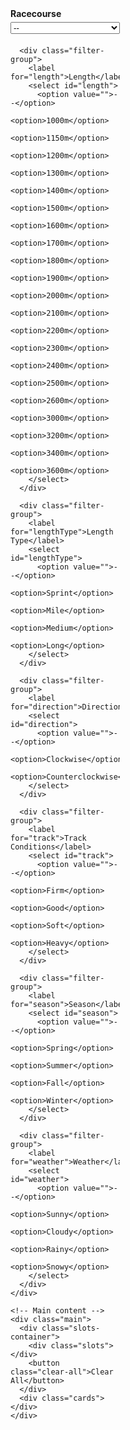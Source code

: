 <html>
<head>
  <style>
    :root {
      --card-w: 118px; /* base image width */
    }

    body {
      font-family: Arial, sans-serif;
      margin: 0;
      padding: 20px;
      display: flex;
      justify-content: center;
    }

    /* Main container */
    .container {
      width: 1280px;
      display: flex;
      gap: 20px;
      align-items: flex-start;
    }

    /* Sidebar filters */
    .sidebar {
      width: 175px;
      flex-shrink: 0;
    }

    .filter-group {
      margin-bottom: 20px;
    }

    .filter-group label {
      font-weight: bold;
      display: block;
      margin-bottom: 5px;
    }

    .filter-group select {
      width: 100%;
    }

    /* Main content */
    .main {
      flex-grow: 1;
    }

    /* Slots section */
    .slots-container {
      display: flex;
      justify-content: space-between;
      align-items: center;
      margin-bottom: 12px;
    }

    .slots {
      display: grid;
      grid-template-columns: repeat(6, calc(var(--card-w) + 16px));
      justify-content: start;
      gap: 10px;
    }

    .slot {
      border: 1px solid #ddd;
      padding: 8px;
      box-sizing: border-box;
      background: #fff;
      position: relative;
      display: flex;
      flex-direction: column;
      align-items: center;
      justify-content: flex-start;
      cursor: pointer;
      width: calc(var(--card-w) + 16px);
      min-height: calc(var(--card-w) + 16px); /* empty = square */
      transition: all 0.2s;
    }

    .slot img {
      max-width: var(--card-w);
      height: auto;
    }

    /* Clear All button */
    .clear-all {
      padding: 5px 10px;
      font-size: 14px;
      cursor: pointer;
    }

    /* Cards grid */
    .cards {
      display: grid;
      grid-template-columns: repeat(auto-fit, minmax(calc(var(--card-w) + 16px), 1fr));
      gap: 10px;
      justify-items: center;
    }

    .card {
      border: 1px solid #ccc;
      padding: 8px;
      text-align: center;
      cursor: pointer;
      background: #fff;
      position: relative;
      width: calc(var(--card-w) + 16px);
      box-sizing: border-box;
    }

    .card img {
      max-width: var(--card-w);
      height: auto;
    }

    .type-icon {
      position: absolute;
      top: 4px;
      right: 4px;
      width: 24px;
      height: 24px;
    }

    .type-icon img {
      width: 100%;
      height: 100%;
    }

    .name {
      font-size: 14px;
      font-weight: bold;
      margin-top: 5px;
      word-wrap: break-word;
    }

    .skills {
      margin-top: 5px;
      display: flex;
      flex-wrap: wrap;
      gap: 3px;
      justify-content: center;
    }

    .skill {
      background: #f0f0f0;
      padding: 2px 6px;
      border-radius: 4px;
      font-size: 12px;
      word-wrap: break-word;
      max-width: 100%;
    }

    .card.disabled {
      opacity: 0.5;
      pointer-events: none;
    }
  </style>
</head>
<body>
  <div class="container">
    <!-- Sidebar Filters -->
    <div class="sidebar">
      <div class="filter-group">
        <label for="racecourse">Racecourse</label>
        <select id="racecourse">
          <option value="">--</option>
          <option>Sapporo</option>
          <option>Hakodate</option>
          <option>Niigata</option>
          <option>Fukushima</option>
          <option>Nakayama</option>
          <option>Tokyo</option>
          <option>Chukyo</option>
          <option>Kyoto</option>
          <option>Hanshin</option>
          <option>Kokura</option>
          <option>Oi</option>
          <option>Kawasaki</option>
          <option>Funabashi</option>
          <option>Morioka</option>
          <option>Longchamp</option>
        </select>
      </div>

      <div class="filter-group">
        <label for="length">Length</label>
        <select id="length">
          <option value="">--</option>
          <option>1000m</option>
          <option>1150m</option>
          <option>1200m</option>
          <option>1300m</option>
          <option>1400m</option>
          <option>1500m</option>
          <option>1600m</option>
          <option>1700m</option>
          <option>1800m</option>
          <option>1900m</option>
          <option>2000m</option>
          <option>2100m</option>
          <option>2200m</option>
          <option>2300m</option>
          <option>2400m</option>
          <option>2500m</option>
          <option>2600m</option>
          <option>3000m</option>
          <option>3200m</option>
          <option>3400m</option>
          <option>3600m</option>
        </select>
      </div>

      <div class="filter-group">
        <label for="lengthType">Length Type</label>
        <select id="lengthType">
          <option value="">--</option>
          <option>Sprint</option>
          <option>Mile</option>
          <option>Medium</option>
          <option>Long</option>
        </select>
      </div>

      <div class="filter-group">
        <label for="direction">Direction</label>
        <select id="direction">
          <option value="">--</option>
          <option>Clockwise</option>
          <option>Counterclockwise</option>
        </select>
      </div>

      <div class="filter-group">
        <label for="track">Track Conditions</label>
        <select id="track">
          <option value="">--</option>
          <option>Firm</option>
          <option>Good</option>
          <option>Soft</option>
          <option>Heavy</option>
        </select>
      </div>

      <div class="filter-group">
        <label for="season">Season</label>
        <select id="season">
          <option value="">--</option>
          <option>Spring</option>
          <option>Summer</option>
          <option>Fall</option>
          <option>Winter</option>
        </select>
      </div>

      <div class="filter-group">
        <label for="weather">Weather</label>
        <select id="weather">
          <option value="">--</option>
          <option>Sunny</option>
          <option>Cloudy</option>
          <option>Rainy</option>
          <option>Snowy</option>
        </select>
      </div>
    </div>

    <!-- Main content -->
    <div class="main">
      <div class="slots-container">
        <div class="slots"></div>
        <button class="clear-all">Clear All</button>
      </div>
      <div class="cards"></div>
    </div>
  </div>

  <script>
    const slotsContainer = document.querySelector('.slots');
    const cardsContainer = document.querySelector('.cards');
    const clearAllBtn = document.querySelector('.clear-all');

    const cardsData = [];
    for (let i = 10001; i <= 10010; i++) {
      cardsData.push({
        id: i,
        name: `Card ${i}`,
        img: `https://gametora.com/images/umamusume/supports/support_card_s_${i}.png`,
        type: `https://gametora.com/images/umamusume/icons/utx_ico_obtain_0${(i % 6)}.png`,
        skills: [
          "Sapporo", "1000m", "Sprint", "Clockwise", "Firm", "Spring", "Sunny"
        ].slice(0, (i % 7) + 1) // vary skills
      });
    }

    // Create slots
    for (let i = 0; i < 6; i++) {
      const slot = document.createElement('div');
      slot.classList.add('slot');
      slot.dataset.slot = i;
      slotsContainer.appendChild(slot);
    }

    // Render cards
    function renderCards() {
      cardsContainer.innerHTML = '';
      cardsData.forEach(card => {
        const cardEl = document.createElement('div');
        cardEl.classList.add('card');
        cardEl.dataset.id = card.id;

        cardEl.innerHTML = `
          <div class="type-icon"><img src="${card.type}" alt="type"></div>
          <img src="${card.img}" alt="${card.name}">
          <div class="name">${card.name}</div>
          <div class="skills">${card.skills.map(s => `<div class="skill">${s}</div>`).join('')}</div>
        `;

        cardEl.addEventListener('click', () => addToSlot(card));
        cardsContainer.appendChild(cardEl);
      });
    }

    function addToSlot(card) {
      if (document.querySelector(`.slot[data-id="${card.id}"]`)) return;

      const slot = Array.from(slotsContainer.children).find(s => !s.dataset.id);
      if (!slot) return;

      slot.dataset.id = card.id;
      slot.innerHTML = `
        <div class="type-icon"><img src="${card.type}" alt="type"></div>
        <img src="${card.img}" alt="${card.name}">
        <div class="name">${card.name}</div>
        <div class="skills">${card.skills.map(s => `<div class="skill">${s}</div>`).join('')}</div>
      `;

      slot.addEventListener('click', () => removeFromSlot(slot, card));
      document.querySelector(`.card[data-id="${card.id}"]`).classList.add('disabled');
    }

    function removeFromSlot(slot, card) {
      slot.innerHTML = '';
      delete slot.dataset.id;
      document.querySelector(`.card[data-id="${card.id}"]`).classList.remove('disabled');
    }

    clearAllBtn.addEventListener('click', () => {
      Array.from(slotsContainer.children).forEach(slot => {
        if (slot.dataset.id) {
          const cardId = slot.dataset.id;
          slot.innerHTML = '';
          delete slot.dataset.id;
          document.querySelector(`.card[data-id="${cardId}"]`).classList.remove('disabled');
        }
      });
    });

    renderCards();
  </script>
</body>
</html>
